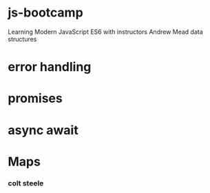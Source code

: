 # js-bootcamp
 Learning Modern JavaScript ES6 with instructors
Andrew Mead data structures
# error handling
# promises
# async await
# Maps
### colt steele

